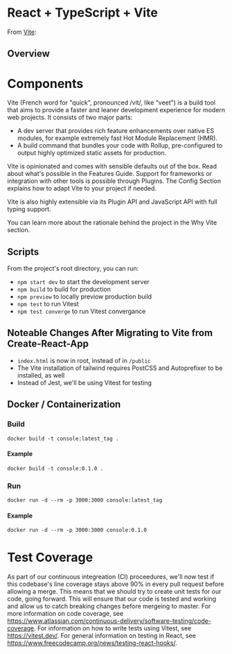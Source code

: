 # React + TypeScript + Vite

From [Vite](https://vitejs.dev/guide/):
## Overview

# Components
Vite (French word for "quick", pronounced /vit/, like "veet") is a build tool that aims to provide a faster and leaner development experience for modern web projects. It consists of two major parts:
- A dev server that provides rich feature enhancements over native ES modules, for example extremely fast Hot Module Replacement (HMR).
- A build command that bundles your code with Rollup, pre-configured to output highly optimized static assets for production.

Vite is opinionated and comes with sensible defaults out of the box. Read about what's possible in the Features Guide. Support for frameworks or integration with other tools is possible through Plugins. The Config Section explains how to adapt Vite to your project if needed.

Vite is also highly extensible via its Plugin API and JavaScript API with full typing support.

You can learn more about the rationale behind the project in the Why Vite section.

## Scripts
From the project's root directory, you can run:

- `npm start dev` to start the development server
- `npm build` to build for production
- `npm preview` to locally previow production build
- `npm test` to run Vitest
- `npm test converge` to run Vitest convergance

## Noteable Changes After Migrating to Vite from Create-React-App

- `index.html` is now in root, instead of in `/public`
- The Vite installation of tailwind requires PostCSS and Autoprefixer to be installed, as well
- Instead of Jest, we'll be using Vitest for testing

## Docker / Containerization

### Build

```shell
docker build -t console:latest_tag . 
```

#### Example

```shell
docker build -t console:0.1.0 .
```

### Run

```shell
docker run -d --rm -p 3000:3000 console:latest_tag
```

#### Example

```shell
docker run -d --rm -p 3000:3000 console:0.1.0
```

# Test Coverage
As part of our continuous integreation (CI) proceedures, we'll now test if this codebase's line coverage stays above 90% in every pull request before allowing a merge. This means that we should try to create unit tests for our code, going forward. This will ensure that our code is tested and working and allow us to catch breaking changes before mergeing to master. For more information on code coverage, see https://www.atlassian.com/continuous-delivery/software-testing/code-coverage.
For information on how to write tests using Vitest, see https://vitest.dev/.
For general information on testing in React, see https://www.freecodecamp.org/news/testing-react-hooks/.